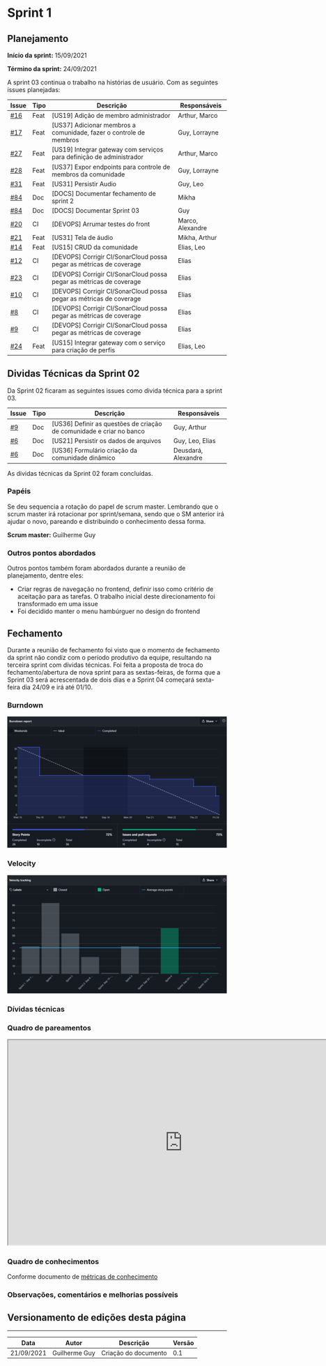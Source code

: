 # Sprint 1

## Planejamento

__Início da sprint:__ 15/09/2021

__Término da sprint:__ 24/09/2021

A sprint 03 continua o trabalho na histórias de usuário. Com as seguintes issues planejadas:

| Issue                                                                                     | Tipo | Descrição                                                            | Responsáveis     |
| ----------------------------------------------------------------------------------------- | ---- | -------------------------------------------------------------------- | ---------------- |
| [#16](https://github.com/fga-eps-mds/2021.1-Cartografia-social-api-comunidades/issues/16) | Feat | [US19] Adição de membro administrador                                | Arthur, Marco    |
| [#17](https://github.com/fga-eps-mds/2021.1-Cartografia-social-api-comunidades/issues/17) | Feat | [US37] Adicionar membros a comunidade, fazer o controle de membros   | Guy, Lorrayne    |
| [#27](https://github.com/fga-eps-mds/2021.1-Cartografia-social-api-gateway/issues/27)     | Feat | [US19] Integrar gateway com serviços para definição de administrador | Arthur, Marco    |
| [#28](https://github.com/fga-eps-mds/2021.1-Cartografia-social-api-gateway/issues/28)     | Feat | [US37] Expor endpoints para controle de membros da comunidade        | Guy, Lorrayne    |
| [#31](https://github.com/fga-eps-mds/2021.1-Cartografia-social-api-midia/issues/10)       | Feat | [US31] Persistir Audio                                               | Guy, Leo         |
| [#84](https://github.com/fga-eps-mds/2021.1-Cartografia-social-docs/issues/84)            | Doc  | [DOCS] Documentar fechamento de sprint 2                             | Mikha            |
| [#84](https://github.com/fga-eps-mds/2021.1-Cartografia-social-docs/issues/85)            | Doc  | [DOCS] Documentar Sprint 03                                          | Guy              |
| [#20](https://github.com/fga-eps-mds/2021.1-Cartografia-social-front/issues/20)           | CI   | [DEVOPS] Arrumar testes do front                                     | Marco, Alexandre |
| [#21](https://github.com/fga-eps-mds/2021.1-Cartografia-social-front/issues/21)           | Feat | [US31] Tela de áudio                                                 | Mikha, Arthur    |
| [#14](https://github.com/fga-eps-mds/2021.1-Cartografia-social-api-comunidades/issues/14) | Feat | [US15] CRUD da comunidade                                            | Elias, Leo       |
| [#12](https://github.com/fga-eps-mds/2021.1-Cartografia-social-api-comunidades/issues/12) | CI   | [DEVOPS] Corrigir CI/SonarCloud possa pegar as métricas de coverage  | Elias            |
| [#23](https://github.com/fga-eps-mds/2021.1-Cartografia-social-api-gateway/issues/23)     | CI   | [DEVOPS] Corrigir CI/SonarCloud possa pegar as métricas de coverage  | Elias            |
| [#10](https://github.com/fga-eps-mds/2021.1-Cartografia-social-api-mapas/issues/10)       | CI   | [DEVOPS] Corrigir CI/SonarCloud possa pegar as métricas de coverage  | Elias            |
| [#8](https://github.com/fga-eps-mds/2021.1-Cartografia-social-api-midia/issues/8)         | CI   | [DEVOPS] Corrigir CI/SonarCloud possa pegar as métricas de coverage  | Elias            |
| [#9](https://github.com/fga-eps-mds/2021.1-Cartografia-social-api-users/issues/9)         | CI   | [DEVOPS] Corrigir CI/SonarCloud possa pegar as métricas de coverage  | Elias            |
| [#24](https://github.com/fga-eps-mds/2021.1-Cartografia-social-api-gateway/issues/24)     | Feat | [US15] Integrar gateway com o serviço para criação de perfis         | Elias, Leo       |


## Dividas Técnicas da Sprint 02

Da Sprint 02 ficaram as seguintes issues como divida técnica para a sprint 03.

| Issue                                                                                   | Tipo | Descrição                                                            | Responsáveis        |
| --------------------------------------------------------------------------------------- | ---- | -------------------------------------------------------------------- | ------------------- |
| [#9](https://github.com/fga-eps-mds/2021.1-Cartografia-social-api-comunidades/issues/9) | Doc  | [US36] Definir as questões de criação de comunidade e criar no banco | Guy, Arthur         |
| [#6](https://github.com/fga-eps-mds/2021.1-Cartografia-social-api-midia/issues/6)       | Doc  | [US21] Persistir os dados de arquivos                                | Guy, Leo, Elias     |
| [#6](https://github.com/fga-eps-mds/2021.1-Cartografia-social-api-midia/issues/6)       | Doc  | [US36] Formulário criação da comunidade dinâmico                     | Deusdará, Alexandre |

As dividas técnicas da Sprint 02 foram concluídas.


### Papéis

Se deu sequencia a rotação do papel de scrum master. Lembrando que o scrum master irá rotacionar por sprint/semana, sendo que o SM anterior irá ajudar o novo, pareando e distribuindo o conhecimento dessa forma.

__Scrum master:__ Guilherme Guy

### Outros pontos abordados

Outros pontos também foram abordados durante a reunião de planejamento, dentre eles:

- Criar regras de navegação no frontend, definir isso como critério de aceitação para as tarefas. O trabalho inicial deste direcionamento foi transformado em uma issue
- Foi decidido manter o menu hambúrguer no design do frontend

## Fechamento

Durante a reunião de fechamento foi visto que o momento de fechamento da sprint não condiz com o período produtivo da equipe, resultando na terceira sprint com dívidas técnicas. Foi feita a proposta de troca do fechamento/abertura de nova sprint para as sextas-feiras, de forma que a Sprint 03 será acrescentada de dois dias e a Sprint 04 começará sexta-feira dia 24/09 e irá até 01/10.

### Burndown

![](../assets/sprints/sprint_03_burndown.png)

### Velocity

![](../assets/sprints/sprint_03_velocity.png)

### Dívidas técnicas

### Quadro de pareamentos

<iframe width="800" height="470" src="https://docs.google.com/spreadsheets/d/e/2PACX-1vTLHE3O8zIRwIz41POb4DXlbyhoVHY9R9vC0wSL-60NMeFVH0Fk0wqUV2v8AgRGTokYaZmwunInbF3m/pubhtml?gid=816613624&amp;single=true&amp;widget=true&amp;headers=false"></iframe>

### Quadro de conhecimentos

Conforme documento de [métricas de conhecimento](./metricas/quadro-de-conhecimentos)

### Observações, comentários e melhorias possíveis

## Versionamento de edições desta página
---

| Data       | Autor         | Descrição            | Versão |
| ---------- | ------------- | -------------------- | ------ |
| 21/09/2021 | Guilherme Guy | Criação do documento | 0.1    |

